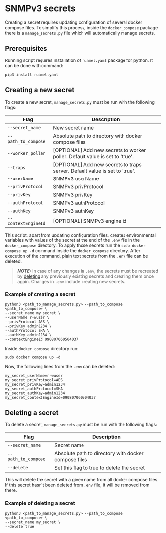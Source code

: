 # SNMPv3 secrets

Creating a secret requires updating configuration of several docker compose files. To simplify this process, inside the 
`docker_compose` package there is a `manage_secrets.py` file which will automatically manage secrets.

## Prerequisites

Running script requires installation of `ruamel.yaml` package for python. It can be done with command:
```
pip3 install ruamel.yaml
```

## Creating a new secret

To create a new secret, `manage_secrets.py` must be run with the following flags:

| Flag                | Description                                                                    |
|---------------------|--------------------------------------------------------------------------------| 
| `--secret_name`     | New secret name                                                                |
| `--path_to_compose` | Absolute path to directory with docker compose files                           |
| `--worker_poller`   | \[OPTIONAL\] Add new secrets to worker poller. Default value is set to 'true'. |
| `--traps`           | \[OPTIONAL\] Add new secrets to traps server. Default value is set to 'true'.  |
| `--userName`        | SNMPv3 userName                                                                |
| `--privProtocol`    | SNMPv3 privProtocol                                                            |
| `--privKey`         | SNMPv3 privKey                                                                 |
| `--authProtocol`    | SNMPv3 authProtocol                                                            |
| `--authKey`         | SNMPv3 authKey                                                                 |
| `--contextEngineId` | \[OPTIONAL\] SNMPv3 engine id                                                  |  

 
This script, apart from updating configuration files, creates environmental variables with values of the secret at the 
end of the `.env` file in the `docker_compose` directory. To apply those secrets run the 
`sudo docker compose up -d` command inside the `docker_compose` directory. After execution of the command, plain text secrets 
from the `.env` file can be deleted. 
> **_NOTE:_** In case of any changes in `.env`, the secrets must be recreated by [deleting](#deleting-a-secret) any 
> previously existing secrets and creating them once again. Changes in `.env` include creating new secrets.

### Example of creating a secret
```shell
python3 <path_to_manage_secrets.py> --path_to_compose <path_to_compose> \
--secret_name my_secret \
--userName r-wuser \
--privProtocol AES \
--privKey admin1234 \
--authProtocol SHA \
--authKey admin1234 \
--contextEngineId 090807060504037
```

Inside `docker_compose` directory run:

```shell
sudo docker compose up -d
```

Now, the following lines from the `.env` can be deleted:

```.env
my_secret_userName=r-wuser
my_secret_privProtocol=AES
my_secret_privKey=admin1234
my_secret_authProtocol=SHA
my_secret_authKey=admin1234
my_secret_contextEngineId=090807060504037
```

## Deleting a secret

To delete a secret, `manage_secrets.py` must be run with the following flags:

| Flag                | Description                                          |
|---------------------|------------------------------------------------------| 
| `--secret_name`     | Secret name                                          |
| `--path_to_compose` | Absolute path to directory with docker compose files |
| `--delete`          | Set this flag to true to delete the secret           |

This will delete the secret with a given name from all docker compose files. If this secret hasn't been deleted from `.env` 
file, it will be removed from there. 

### Example of deleting a secret
```shell
python3 <path_to_manage_secrets.py> --path_to_compose <path_to_compose> \
--secret_name my_secret \
--delete true 
```
